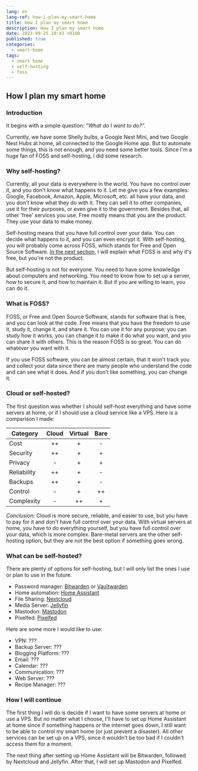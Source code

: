 ```yaml
---
lang: en
lang-ref: how-i-plan-my-smart-home
title: How I plan my smart home
description: How I plan my smart home
date: 2023-09-25 10:43 +0100
published: true
categories:
  - smart-home
tags:
  - smart home
  - self-hosting
  - foss
---
```


## How I plan my smart home

### Introduction

It begins with a simple question: *“What do I want to do?”.*

Currently, we have some Shelly bulbs, a Google Nest Mini, and two Google Nest Hubs at home, all connected to the Google Home app. But to automate some things, this is not enough, and you need some better tools. Since I'm a huge fan of FOSS and self-hosting, I did some research.

### Why self-hosting?

Currently, all your data is everywhere in the world. You have no control over it, and you don't know what happens to it. Let me give you a few examples: Google, Facebook, Amazon, Apple, Microsoft, etc. all have your data, and you don't know what they do with it. They can sell it to other companies, use it for their purposes, or even give it to the government. Besides that, all other 'free' services you use. Free mostly means that you are the product. They use your data to make money.

Self-hosting means that you have full control over your data. You can decide what happens to it, and you can even encrypt it. With self-hosting, you will probably come across  FOSS, which stands for Free and Open Source Software. [In the next section](#what-is-foss), I will explain what FOSS is and why it's free, but you're not the product.

But self-hosting is not for everyone. You need to have some knowledge about computers and networking. You need to know how to set up a server, how to secure it, and how to maintain it. But if you are willing to learn, you can do it.

### What is FOSS?

FOSS, or Free and Open Source Software, stands for software that is free, and you can look at the code. Free means that you have the freedom to use it, study it, change it, and share it. You can use it for any purpose; you can study how it works, you can change it to make it do what you want, and you can share it with others. This is the reason FOSS is so great. You can do whatever you want with it.

If you use FOSS software, you can be almost certain, that it won't track you and collect your data since there are many people who understand the code and can see what it does. And if you don't like something, you can change it.

### Cloud or self-hosted?

The first question was whether I should self-host everything and have some servers at home, or if I should use a cloud service like a VPS. Here is a comparison I made:

| Category    | Cloud | Virtual | Bare |
| ----------- |:-----:|:-------:|:----:|
| Cost        |  ++   |    +    |  -   |
| Security    |  ++   |    +    |  +   |
| Privacy     |   -   |    +    |  +   |
| Reliability |  ++   |    +    |  -   |
| Backups     |  ++   |    +    |  -   |
| Control     |   -   |    +    |  ++  |
| Complexity  |   -   |   ++    |  +   |

*Conclusion:* Cloud is more secure, reliable, and easier to use, but you have to pay for it and don't have full control over your data. With virtual servers at home, you have to do everything yourself, but you have full control over your data, which is more complex. Bare-metal servers are the other self-hosting option, but they are not the best option if something goes wrong.

### What can be self-hosted?

There are plenty of options for self-hosting, but I will only list the ones I use or plan to use in the future.

- Password manager: [Bitwarden](https://bitwarden.com/) or [Vaultwarden](https://github.com/dani-garcia/vaultwarden)
- Home automation: [Home Assistant](https://www.home-assistant.io/)
- File Sharing: [Nextcloud](https://nextcloud.com/)
- Media Server: [Jellyfin](https://jellyfin.org/)
- Mastodon: [Mastodon](https://joinmastodon.org/)
- Pixelfed: [Pixelfed](https://pixelfed.org/)

Here are some more I would like to use:

- VPN: ???
- Backup Server: ???
- Blogging Platform: ???
- Email: ???
- Calendar: ???
- Communication: ???
- Web Server: ???
- Recipe Manager: ???

### How I will continue

The first thing I will do is decide if I want to have some servers at home or use a VPS. But no matter what I choose, I'll have to set up Home Assistant at home since if something happens or the internet goes down, I still want to be able to control my smart home (or just prevent a disaster). All other services can be set up on a VPS, since it wouldn't be too bad if I couldn't access them for a moment.

The next thing after setting up Home Assistant will be Bitwarden, followed by Nextcloud and Jellyfin. After that, I will set up Mastodon and Pixelfed.
